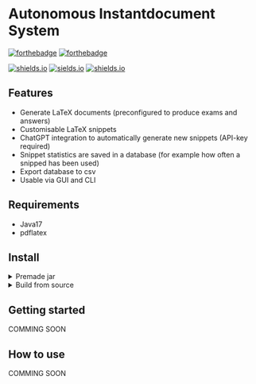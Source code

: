 # Autonomous Instantdocument System

[![forthebadge](https://forthebadge.com/images/badges/made-with-java.svg)](https://forthebadge.com)
[![forthebadge](http://forthebadge.com/images/badges/built-with-love.svg)](http://forthebadge.com)

[![shields.io](https://img.shields.io/github/license/j0giwa/automomous-instantdokument-system)](https://img.shields.io/github/license/j0giwa/automomous-instantdokument-system)
[![sields.io](https://img.shields.io/github/stars/j0giwa/automomous-instantdokument-system)](https://img.shields.io/github/stars/j0giwa/automomous-instantdokument-system)
[![shields.io](https://img.shields.io/github/issues/j0giwa/automomous-instantdokument-system)](https://img.shields.io/github/issues/j0giwa/automomous-instantdokument-system)

## Features
- Generate LaTeX documents (preconfigured to produce exams and answers)
- Customisable LaTeX snippets
- ChatGPT integration to automatically generate new snippets (API-key required)
- Snippet statistics are saved in a database (for example how often a snipped has been used)
- Export database to csv
- Usable via GUI and CLI

## Requirements
- Java17
- pdflatex

## Install
<details>
  <summary>Premade jar</summary>
  COMMING SOON
</details>
<details>
  <summary>Build from source</summary>
  COMMING SOON
</details>

## Getting started
COMMING SOON

## How to use
COMMING SOON
